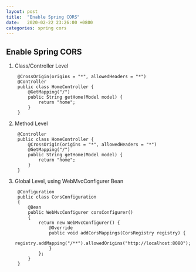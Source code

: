 ```yaml
---
layout: post
title:  "Enable Spring CORS"
date:   2020-02-22 23:26:00 +0800
categories: spring cors
---
```


## Enable Spring CORS

1. Class/Controller Level

        @CrossOrigin(origins = "*", allowedHeaders = "*")
        @Controller
        public class HomeController {
            @GetMapping("/")
            public String getHome(Model model) {
                return "home";
            }
        }

2. Method Level

        @Controller
        public class HomeController {
            @CrossOrigin(origins = "*", allowedHeaders = "*")
            @GetMapping("/")
            public String getHome(Model model) {
                return "home";
            }
        }

3. Global Level, using WebMvcConfigurer Bean
    
        @Configuration
        public class CorsConfiguration 
        {
            @Bean
            public WebMvcConfigurer corsConfigurer() 
            {
                return new WebMvcConfigurer() {
                    @Override
                    public void addCorsMappings(CorsRegistry registry) {
                        registry.addMapping("/**").allowedOrigins("http://localhost:8080");
                    }
                };
            }
        }